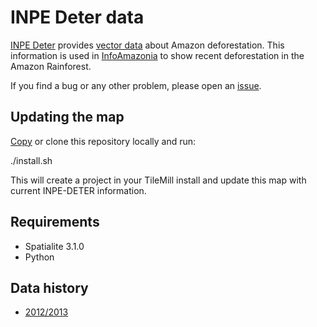 # INPE Deter data

[INPE Deter](http://www.obt.inpe.br/deter/) provides [vector data](http://www.obt.inpe.br/deter/dados) about Amazon deforestation. This information is used in [InfoAmazonia](http://InfoAmazonia.org) to show recent deforestation in the Amazon Rainforest.

If you find a bug or any other problem, please open an [issue](https://github.com/oeco/inpe-deter/issues).

## Updating the map

[Copy](https://github.com/oeco/inpe-deter/archive/master.zip) or clone this repository locally and run:

./install.sh

This will create a project in your TileMill install and update this map with current INPE-DETER information.

## Requirements

* Spatialite 3.1.0
* Python

## Data history

* [2012/2013](https://github.com/oeco/inpe-deter/raw/master/data/deter_2012-2013.sqlite)

